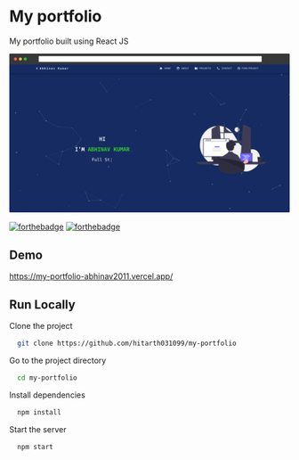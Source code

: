# My portfolio

My portfolio built using React JS

![App Screenshot](src/assets/githubImage.png)

[![forthebadge](https://forthebadge.com/images/badges/built-with-love.svg)](https://forthebadge.com)
[![forthebadge](https://forthebadge.com/images/badges/made-with-javascript.svg)](https://forthebadge.com)

## Demo

https://my-portfolio-abhinav2011.vercel.app/

## Run Locally

Clone the project

```bash
  git clone https://github.com/hitarth031099/my-portfolio
```

Go to the project directory

```bash
  cd my-portfolio
```

Install dependencies

```bash
  npm install
```

Start the server

```bash
  npm start
```
